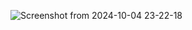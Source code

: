 ![Screenshot from 2024-10-04 23-22-18](https://github.com/user-attachments/assets/9406ba10-b350-4294-b8b3-09b9713f0c6d)
